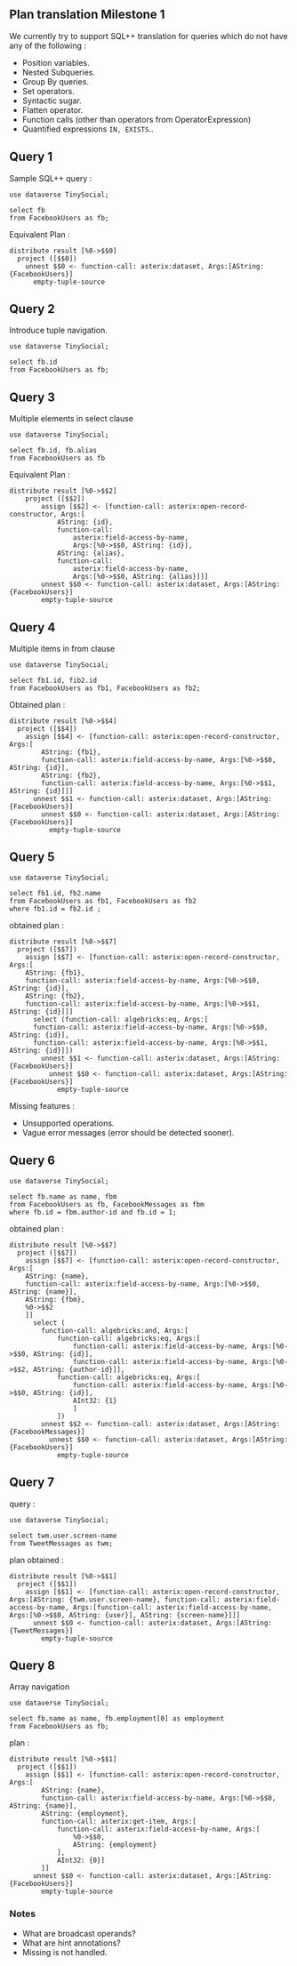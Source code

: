 ## Plan translation Milestone 1

We currently try to support SQL++ translation for queries which do not have any of the following :

 - Position variables.
 - Nested Subqueries.
 - Group By queries.
 - Set operators.
 - Syntactic sugar.
 - Flatten operator.
 - Function calls (other than operators from OperatorExpression)
 - Quantified expressions `IN, EXISTS`..


## Query 1

Sample SQL++ query :

```
use dataverse TinySocial;

select fb
from FacebookUsers as fb;
```

Equivalent Plan :

```
distribute result [%0->$$0] 
  project ([$$0]) 
    unnest $$0 <- function-call: asterix:dataset, Args:[AString: {FacebookUsers}] 
      empty-tuple-source 
```

## Query 2

Introduce tuple navigation.

	use dataverse TinySocial;
	
	select fb.id
	from FacebookUsers as fb;
	

## Query 3

Multiple elements in select clause 

	use dataverse TinySocial;
	
	select fb.id, fb.alias
	from FacebookUsers as fb
	
Equivalent Plan :

	distribute result [%0->$$2] 
  		project ([$$2]) 
    		assign [$$2] <- [function-call: asterix:open-record-constructor, Args:[
    			AString: {id}, 
    			function-call: 
    				asterix:field-access-by-name, 
    				Args:[%0->$$0, AString: {id}],
    			AString: {alias},
    			function-call:
    				asterix:field-access-by-name,
    				Args:[%0->$$0, AString: {alias}]]] 
      		unnest $$0 <- function-call: asterix:dataset, Args:[AString: {FacebookUsers}] 
        	empty-tuple-source 

## Query 4

Multiple items in from clause

```
use dataverse TinySocial;

select fb1.id, fib2.id
from FacebookUsers as fb1, FacebookUsers as fb2;
```

Obtained plan :

```
distribute result [%0->$$4] 
  project ([$$4]) 
    assign [$$4] <- [function-call: asterix:open-record-constructor, Args:[
    	AString: {fb1},
    	function-call: asterix:field-access-by-name, Args:[%0->$$0, AString: {id}],
    	AString: {fb2},
    	function-call: asterix:field-access-by-name, Args:[%0->$$1, AString: {id}]]] 
      unnest $$1 <- function-call: asterix:dataset, Args:[AString: {FacebookUsers}] 
        unnest $$0 <- function-call: asterix:dataset, Args:[AString: {FacebookUsers}] 
          empty-tuple-source 
```

## Query 5

```
use dataverse TinySocial;

select fb1.id, fb2.name
from FacebookUsers as fb1, FacebookUsers as fb2
where fb1.id = fb2.id ;
```

obtained plan :

```
distribute result [%0->$$7]
  project ([$$7])
    assign [$$7] <- [function-call: asterix:open-record-constructor, Args:[
    AString: {fb1},
    function-call: asterix:field-access-by-name, Args:[%0->$$0, AString: {id}],
    AString: {fb2},
    function-call: asterix:field-access-by-name, Args:[%0->$$1, AString: {id}]]]
      select (function-call: algebricks:eq, Args:[
      function-call: asterix:field-access-by-name, Args:[%0->$$0, AString: {id}],
      function-call: asterix:field-access-by-name, Args:[%0->$$1, AString: {id}]])
        unnest $$1 <- function-call: asterix:dataset, Args:[AString: {FacebookUsers}]
          unnest $$0 <- function-call: asterix:dataset, Args:[AString: {FacebookUsers}]
            empty-tuple-source
```

Missing features :

 - Unsupported operations.
 - Vague error messages (error should be detected sooner).
 
## Query 6

```
use dataverse TinySocial;

select fb.name as name, fbm
from FacebookUsers as fb, FacebookMessages as fbm
where fb.id = fbm.author-id and fb.id = 1;
```

obtained plan :

```
distribute result [%0->$$7]
  project ([$$7])
    assign [$$7] <- [function-call: asterix:open-record-constructor, Args:[
    AString: {name},
    function-call: asterix:field-access-by-name, Args:[%0->$$0, AString: {name}],
    AString: {fbm},
    %0->$$2
    ]]
      select (
      	function-call: algebricks:and, Args:[
      		function-call: algebricks:eq, Args:[
      			function-call: asterix:field-access-by-name, Args:[%0->$$0, AString: {id}],
      			function-call: asterix:field-access-by-name, Args:[%0->$$2, AString: {author-id}]],
      		function-call: algebricks:eq, Args:[
      			function-call: asterix:field-access-by-name, Args:[%0->$$0, AString: {id}],
      			AInt32: {1}
      			]
      		])
        unnest $$2 <- function-call: asterix:dataset, Args:[AString: {FacebookMessages}]
          unnest $$0 <- function-call: asterix:dataset, Args:[AString: {FacebookUsers}]
            empty-tuple-source
```

## Query 7

query :

```
use dataverse TinySocial;

select twm.user.screen-name
from TweetMessages as twm;
```

plan obtained :

```
distribute result [%0->$$1]
  project ([$$1])
    assign [$$1] <- [function-call: asterix:open-record-constructor, Args:[AString: {twm.user.screen-name}, function-call: asterix:field-access-by-name, Args:[function-call: asterix:field-access-by-name, Args:[%0->$$0, AString: {user}], AString: {screen-name}]]]
      unnest $$0 <- function-call: asterix:dataset, Args:[AString: {TweetMessages}]
        empty-tuple-source
```

## Query 8 
Array navigation

```
use dataverse TinySocial;

select fb.name as name, fb.employment[0] as employment
from FacebookUsers as fb;
```

plan :

```
distribute result [%0->$$1]
  project ([$$1])
    assign [$$1] <- [function-call: asterix:open-record-constructor, Args:[
    	AString: {name},
    	function-call: asterix:field-access-by-name, Args:[%0->$$0, AString: {name}],
    	AString: {employment},
    	function-call: asterix:get-item, Args:[
    		function-call: asterix:field-access-by-name, Args:[
    			%0->$$0,
    			AString: {employment}
    		],
    		AInt32: {0}]
    	]]
      unnest $$0 <- function-call: asterix:dataset, Args:[AString: {FacebookUsers}]
        empty-tuple-source
```

### Notes

 - What are broadcast operands?
 - What are hint annotations?
 - Missing is not handled.
